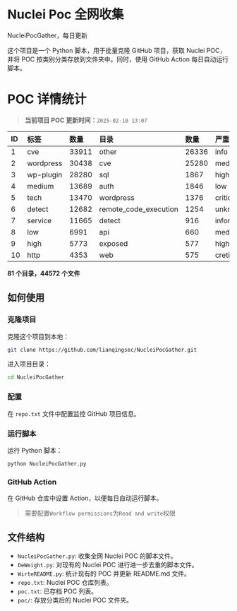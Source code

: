 # Nuclei Poc 全网收集
NucleiPocGather，每日更新

这个项目是一个 Python 脚本，用于批量克隆 GitHub 项目，获取 Nuclei POC，并将 POC 按类别分类存放到文件夹中。同时，使用 GitHub Action 每日自动运行脚本。
# POC 详情统计

> **当前项目 POC 更新时间：**`2025-02-10 13:07`

| ID | 标签      | 数量 | 目录       | 数量 | 严重性   | 数量 |
|:---| :-------- | :--- | :--------- | :--- | :------- | :--- |
| 1 | cve | 33911 | other | 26336 | info | 18693 |
| 2 | wordpress | 30438 | cve | 25280 | medium | 18567 |
| 3 | wp-plugin | 28280 | sql | 1867 | high | 12092 |
| 4 | medium | 13689 | auth | 1846 | low | 8129 |
| 5 | tech | 13470 | wordpress | 1376 | critical | 6221 |
| 6 | detect | 12682 | remote_code_execution | 1254 | unknown | 66 |
| 7 | service | 11665 | detect | 916 | informative | 17 |
| 8 | low | 6991 | api | 660 | meduim | 17 |
| 9 | high | 5773 | exposed | 577 | hight | 16 |
| 10 | http | 4353 | web | 575 | cretical | 2 |

**81 个目录，44572 个文件**
## 如何使用

### 克隆项目

克隆这个项目到本地：

```bash
git clone https://github.com/lianqingsec/NucleiPocGather.git
```

进入项目目录：

```bash
cd NucleiPocGather
```

### 配置

在 `repo.txt` 文件中配置监控 GitHub 项目信息。

### 运行脚本

运行 Python 脚本：

```bash
python NucleiPocGather.py
```

### GitHub Action

在 GitHub 仓库中设置 Action，以便每日自动运行脚本。

> 需要配置`Workflow permissions`为`Read and write`权限

## 文件结构

- `NucleiPocGather.py`: 收集全网 Nuclei POC 的脚本文件。
- `DeWeight.py`: 对现有的 Nuclei POC 进行进一步去重的脚本文件。
- `WirteREADME.py`: 统计现有的 POC 并更新 README.md 文件。
- `repo.txt`: Nuclei POC 仓库列表。
- `poc.txt`: 已存档 POC 列表。
- `poc/`: 存放分类后的 Nuclei POC 文件夹。

